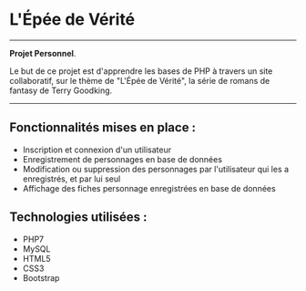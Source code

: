 # L'Épée de Vérité

***

**Projet Personnel**.

Le but de ce projet est d'apprendre les bases de PHP à travers un site collaboratif, sur le thème de "L'Épée de Vérité", la série de romans de fantasy de Terry Goodking.

*** 

## Fonctionnalités mises en place : 
* Inscription et connexion d'un utilisateur
* Enregistrement de personnages en base de données
* Modification ou suppression des personnages par l'utilisateur qui les a enregistrés, et par lui seul
* Affichage des fiches personnage enregistrées en base de données

## Technologies utilisées :
* PHP7
* MySQL
* HTML5
* CSS3
* Bootstrap